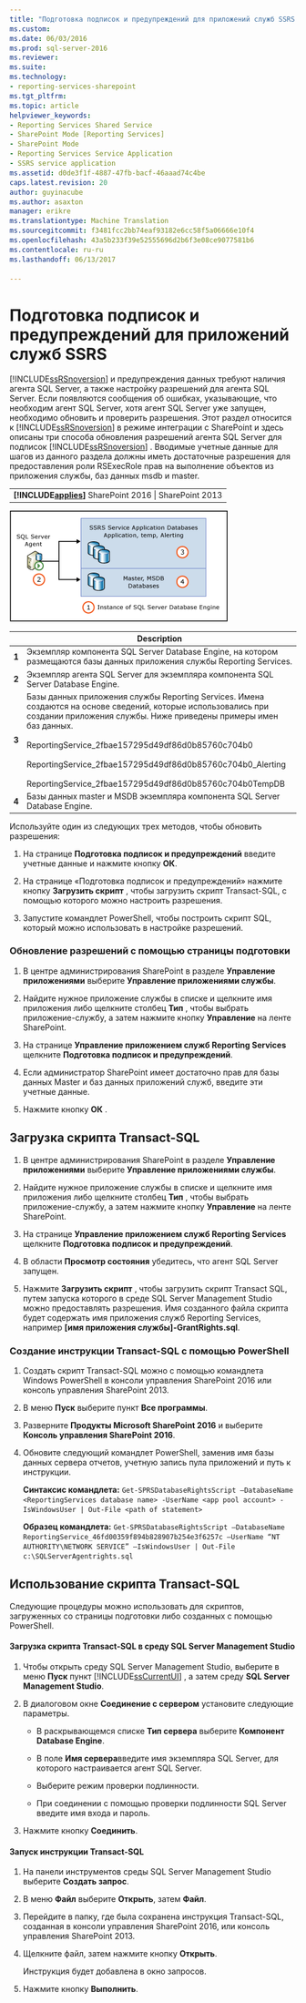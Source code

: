 ```yaml
---
title: "Подготовка подписок и предупреждений для приложений служб SSRS | Документы Microsoft"
ms.custom: 
ms.date: 06/03/2016
ms.prod: sql-server-2016
ms.reviewer: 
ms.suite: 
ms.technology:
- reporting-services-sharepoint
ms.tgt_pltfrm: 
ms.topic: article
helpviewer_keywords:
- Reporting Services Shared Service
- SharePoint Mode [Reporting Services]
- SharePoint Mode
- Reporting Services Service Application
- SSRS service application
ms.assetid: d0de3f1f-4887-47fb-bacf-46aaad74c4be
caps.latest.revision: 20
author: guyinacube
ms.author: asaxton
manager: erikre
ms.translationtype: Machine Translation
ms.sourcegitcommit: f3481fcc2bb74eaf93182e6cc58f5a06666e10f4
ms.openlocfilehash: 43a5b233f39e52555696d2b6f3e08ce9077581b6
ms.contentlocale: ru-ru
ms.lasthandoff: 06/13/2017

---
```

# <a name="provision-subscriptions-and-alerts-for-ssrs-service-applications"></a>Подготовка подписок и предупреждений для приложений служб SSRS
  [!INCLUDE[ssRSnoversion](../../includes/ssrsnoversion-md.md)] и предупреждения данных требуют наличия агента SQL Server, а также настройку разрешений для агента SQL Server. Если появляются сообщения об ошибках, указывающие, что необходим агент SQL Server, хотя агент SQL Server уже запущен, необходимо обновить и проверить разрешения. Этот раздел относится к [!INCLUDE[ssRSnoversion](../../includes/ssrsnoversion-md.md)] в режиме интеграции с SharePoint и здесь описаны три способа обновления разрешений агента SQL Server для подписок [!INCLUDE[ssRSnoversion](../../includes/ssrsnoversion-md.md)] . Вводимые учетные данные для шагов из данного раздела должны иметь достаточные разрешения для предоставления роли RSExecRole прав на выполнение объектов из приложения службы, баз данных msdb и master.  
  
||  
|-|  
|**[!INCLUDE[applies](../../includes/applies-md.md)]** SharePoint 2016 &#124; SharePoint 2013|  
  
 ![Разрешения агента SQL Server для баз данных приложения службы](../../reporting-services/install-windows/media/rs-provisionsqlagent.gif "разрешений агента SQL Server для баз данных приложения службы")  
  
||Description|  
|------|-----------------|  
|**1**|Экземпляр компонента SQL Server Database Engine, на котором размещаются базы данных приложения службы Reporting Services.|  
|**2**|Экземпляр агента SQL Server для экземпляра компонента SQL Server Database Engine.|  
|**3**|Базы данных приложения службы Reporting Services. Имена создаются на основе сведений, которые использовались при создании приложения службы. Ниже приведены примеры имен баз данных.<br /><br /> ReportingService_2fbae157295d49df86d0b85760c704b0<br /><br /> ReportingService_2fbae157295d49df86d0b85760c704b0_Alerting<br /><br /> ReportingService_2fbae157295d49df86d0b85760c704b0TempDB|  
|**4**|Базы данных master и MSDB экземпляра компонента SQL Server Database Engine.|  
  
 Используйте один из следующих трех методов, чтобы обновить разрешения:  
  
1.  На странице **Подготовка подписок и предупреждений** введите учетные данные и нажмите кнопку **ОК**.  
  
2.  На странице «Подготовка подписок и предупреждений» нажмите кнопку **Загрузить скрипт** , чтобы загрузить скрипт Transact-SQL, с помощью которого можно настроить разрешения.  
  
3.  Запустите командлет PowerShell, чтобы построить скрипт SQL, который можно использовать в настройке разрешений.  
  
### <a name="to-update-permissions-using-the-provision-page"></a>Обновление разрешений с помощью страницы подготовки  
  
1.  В центре администрирования SharePoint в разделе **Управление приложениями** выберите **Управление приложениями службы**.  
  
2.  Найдите нужное приложение службы в списке и щелкните имя приложения либо щелкните столбец **Тип** , чтобы выбрать приложение-службу, а затем нажмите кнопку **Управление** на ленте SharePoint.  
  
3.  На странице **Управление приложением служб Reporting Services** щелкните **Подготовка подписок и предупреждений**.  
  
4.  Если администратор SharePoint имеет достаточно прав для базы данных Master и баз данных приложений служб, введите эти учетные данные.  
  
5.  Нажмите кнопку **ОК** .  
  
##  <a name="bkmk_download"></a> Загрузка скрипта Transact-SQL  
  
1.  В центре администрирования SharePoint в разделе **Управление приложениями** выберите **Управление приложениями службы**.  
  
2.  Найдите нужное приложение службы в списке и щелкните имя приложения либо щелкните столбец **Тип** , чтобы выбрать приложение-службу, а затем нажмите кнопку **Управление** на ленте SharePoint.  
  
3.  На странице **Управление приложением служб Reporting Services** щелкните **Подготовка подписок и предупреждений**.  
  
4.  В области **Просмотр состояния** убедитесь, что агент SQL Server запущен.  
  
5.  Нажмите **Загрузить скрипт** , чтобы загрузить скрипт Transact SQL, путем запуска которого в среде SQL Server Management Studio можно предоставлять разрешения. Имя созданного файла скрипта будет содержать имя приложения служб Reporting Services, например **[имя приложения службы]-GrantRights.sql**.  
  
### <a name="to-generate-the-transact-sql-statement-with-powershell"></a>Создание инструкции Transact-SQL с помощью PowerShell  
  
1.  Создать скрипт Transact-SQL можно с помощью командлета Windows PowerShell в консоли управления SharePoint 2016 или консоль управления SharePoint 2013.  
  
2.  В меню **Пуск** выберите пункт **Все программы**.  
  
3.  Разверните **Продукты Microsoft SharePoint 2016** и выберите **Консоль управления SharePoint 2016**.
  
4.  Обновите следующий командлет PowerShell, заменив имя базы данных сервера отчетов, учетную запись пула приложений и путь к инструкции.  
  
     **Синтаксис командлета:** `Get-SPRSDatabaseRightsScript –DatabaseName <ReportingServices database name> -UserName <app pool account> -IsWindowsUser | Out-File <path of statement>`  
  
     **Образец командлета:** `Get-SPRSDatabaseRightsScript –DatabaseName ReportingService_46fd00359f894b828907b254e3f6257c –UserName “NT AUTHORITY\NETWORK SERVICE” –IsWindowsUser | Out-File c:\SQLServerAgentrights.sql`  
  
## <a name="using-the-transact-sql-script"></a>Использование скрипта Transact-SQL  
 Следующие процедуры можно использовать для скриптов, загруженных со страницы подготовки либо созданных с помощью PowerShell.  
  
#### <a name="to-load-the-transact-sql-script-in-sql-server-management-studio"></a>Загрузка скрипта Transact-SQL в среду SQL Server Management Studio  
  
1.  Чтобы открыть среду SQL Server Management Studio, выберите в меню **Пуск** пункт [!INCLUDE[ssCurrentUI](../../includes/sscurrentui-md.md)] , а затем среду **SQL Server Management Studio**.  
  
2.  В диалоговом окне **Соединение с сервером** установите следующие параметры.  
  
    -   В раскрывающемся списке **Тип сервера** выберите **Компонент Database Engine**.  
  
    -   В поле **Имя сервера**введите имя экземпляра SQL Server, для которого настраивается агент SQL Server.  
  
    -   Выберите режим проверки подлинности.  
  
    -   При соединении с помощью проверки подлинности SQL Server введите имя входа и пароль.  
  
3.  Нажмите кнопку **Соединить**.  
  
#### <a name="to-run-the-transact-sql-statement"></a>Запуск инструкции Transact-SQL  
  
1.  На панели инструментов среды SQL Server Management Studio выберите **Создать запрос**.  
  
2.  В меню **Файл** выберите **Открыть**, затем **Файл**.  
  
3.  Перейдите в папку, где была сохранена инструкция Transact-SQL, созданная в консоли управления SharePoint 2016, или консоль управления SharePoint 2013.  
  
4.  Щелкните файл, затем нажмите кнопку **Открыть**.  
  
     Инструкция будет добавлена в окно запросов.  
  
5.  Нажмите кнопку **Выполнить**.  
  
  

